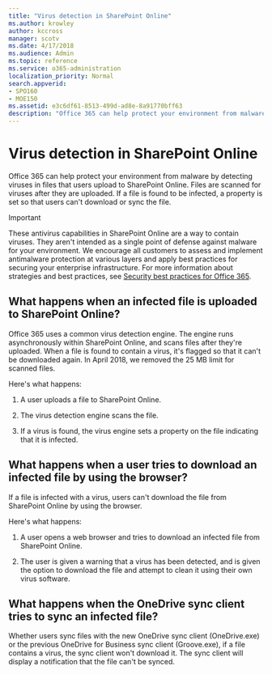```yaml
---
title: "Virus detection in SharePoint Online"
ms.author: krowley
author: kccross
manager: scotv
ms.date: 4/17/2018
ms.audience: Admin
ms.topic: reference
ms.service: o365-administration
localization_priority: Normal
search.appverid:
- SPO160
- MOE150
ms.assetid: e3c6df61-8513-499d-ad8e-8a91770bff63
description: "Office 365 can help protect your environment from malware by detecting viruses in files that users upload to SharePoint Online. Files are scanned for viruses after they are uploaded. If a file is found to be infected, a property is set so that users can't download or sync the file."
---
```


# Virus detection in SharePoint Online

Office 365 can help protect your environment from malware by detecting viruses in files that users upload to SharePoint Online. Files are scanned for viruses after they are uploaded. If a file is found to be infected, a property is set so that users can't download or sync the file.
  
> [!IMPORTANT]
> These antivirus capabilities in SharePoint Online are a way to contain viruses. They aren't intended as a single point of defense against malware for your environment. We encourage all customers to assess and implement antimalware protection at various layers and apply best practices for securing your enterprise infrastructure. For more information about strategies and best practices, see [Security best practices for Office 365](security-best-practices.md). 
  
## What happens when an infected file is uploaded to SharePoint Online?

Office 365 uses a common virus detection engine. The engine runs asynchronously within SharePoint Online, and scans files after they're uploaded. When a file is found to contain a virus, it's flagged so that it can't be downloaded again. In April 2018, we removed the 25 MB limit for scanned files.
  
Here's what happens:
  
1. A user uploads a file to SharePoint Online.
    
2. The virus detection engine scans the file.
    
3. If a virus is found, the virus engine sets a property on the file indicating that it is infected.
    
## What happens when a user tries to download an infected file by using the browser?

If a file is infected with a virus, users can't download the file from SharePoint Online by using the browser.
  
Here's what happens:
  
1. A user opens a web browser and tries to download an infected file from SharePoint Online.
    
2. The user is given a warning that a virus has been detected, and is given the option to download the file and attempt to clean it using their own virus software.
    
## What happens when the OneDrive sync client tries to sync an infected file?

Whether users sync files with the new OneDrive sync client (OneDrive.exe) or the previous OneDrive for Business sync client (Groove.exe), if a file contains a virus, the sync client won't download it. The sync client will display a notification that the file can't be synced.
  

